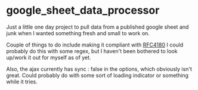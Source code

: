 # google_sheet_data_processor
Just a little one day project to pull data from a published google sheet and junk when I wanted something fresh and small to work on.

Couple of things to do include making it compliant with [RFC4180](https://tools.ietf.org/html/rfc4180) I could probably do this with some regex, but I haven't been bothered to look up/work it out for myself as of yet.

Also, the ajax currently has sync : false in the options, which obviously isn't great. Could probably do with some sort of loading indicator or something while it tries.
